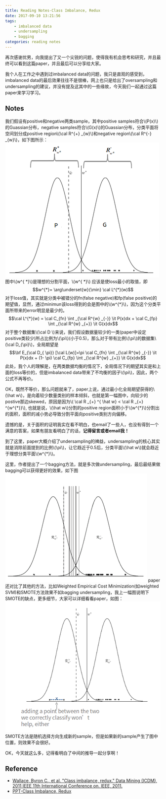 ```yaml
---
title: Reading Notes-Class Imbalance, Redux
date: 2017-09-10 13:21:56
tags: 
	- imbalanced data
	- undersampling
	- bagging
categories: reading notes
---
```

再次感谢优男，向我提出了又一个尖锐的问题，使得我有机会思考和研究，并且最终可以看到这篇paper，并且最后可以分享给大家。

我个人在工作之中遇到过imbalanced data的问题，我只是直观的感受到，imbalanced data的最后效果往往不是很棒，网上也只是给出了oversampling和undersampling的建议，并没有提及这其中的一些缘故，今天我们一起通过这篇paper来学习学习。
<!--more-->
## Notes
我们假设有positive和negative两类sample，其中positive samples符合\\(P(x)\\)的Guassian分布，negative samples符合\\(G(x)\\)的Guassian分布，分类平面将空间划分成positive region\\(\cal R^{+} \_{w}\\)和negative region\\(\cal R^{-} \_{w}\\)，如下图所示：
![](https://github.com/JoeAsir/blog-image/raw/master/blog/5/5-1.png)
图中\\(w^{ \*}\\)是理想的分割平面，\\(w^{ \*}\\) 应该是使loss最小的取值，即
$$w^{*}= \arg\underset{w}{\min} \cal L^{*}(w)$$
对于loss值，其实就是分类中被错分的fn(false negative)和fp(false positive)的期望值，显然，通过minimun该loss得到的会是图中的\\(w^{*}\\)，因为这个分类平面所带来的error明显是最少的。
$$\cal L^{*}(w) = \cal C_{fn} \int _{\cal R^{w} _{-}} \it P(x)dx + \cal C_{fp} \int _{\cal R^{w} _{+}} \it G(x)dx$$
对于整个数据集\\(\cal D \\)来说，我们假设数据量较少的一类(paper中设定positive类较少)所占比例为\\(\pi\\)(小于0.5)，那么对于带有比例\\(\pi\\)的数据集\\(\cal D_{\pi}\\)，全局期望是
$$\bf E_{\cal D_{ \pi}} [\cal L(w)]=\pi \cal C_{fn} \int _{\cal R^{w} _{-}} \it P(x)dx + (1- \pi) \cal C_{fp} \int _{\cal R^{w} _{+}} \it G(x)dx$$
此处，我个人的理解是，在两类数据均衡的情况下，全局情况下的期望其实是和上面的loss等价的，但是imbalanced data带来了不均衡的因子\\(\pi\\)，因此，两个公式不再等价。

OK，既然不等价，那么问题就来了，paper上说，通过最小化全局期望获得的\\(\hat w\\)，是向着较少数量类别的样本倾斜，也就是第一幅图中，向较少的postive那边skewed，原因是因为\\( \cal R \_{+} ^{ \hat w} < \cal R \_{+} ^{w^{\*}}\\), 也就是说，\\(\hat w\\)分割的positive region面积小于\\(w^{\*}\\)分割出的面积，面积的减小势必导致分割平面向positive类别方向偏移。

遗憾的是，关于面积的证明我实在看不明白，也email了一些人，也没有得到一个满意的答案，如果有朋友看明白了的话，**记得留言或者email我！**

到了这里，paper大概介绍了undersampling的裨益，undersampling的核心其实就是消除前面提到的比例\\(\pi\\)，让它趋近于0.5后，分类平面\\(\hat w\\)就会趋近于理想分类平面\\(w^{*}\\)。

这里，作者提出了一个bagging方法，就是多次做undersampling，最后最结果做bagging可以获得更好的效果，如下图
![](https://github.com/JoeAsir/blog-image/raw/master/blog/5/5-2.png)
paper还对比了其他的方法，比如Weighted Empirical Cost Minimization(如weighted SVM)和SMOTE方法效果不如bagging undersampling，我上一幅图说明下SMOTE的缺点，更多细节，大家可以详细看看paper，如图：
![](https://github.com/JoeAsir/blog-image/raw/master/blog/5/5-3.png)
SMOTE方法是随机选择方向生成新的sample，但是如果新的sample产生了图中位置，则效果不会很好。

OK，今天就这么多，记得看明白了中间的推导一起分享啊！
## Reference
* [Wallace, Byron C., et al. "Class imbalance, redux." Data Mining (ICDM), 2011 IEEE 11th International Conference on. IEEE, 2011.](https://pdfs.semanticscholar.org/a8ef/5a810099178b70d1490a4e6fc4426b642cde.pdf)
* [PPT-Class Imbalance, Redux](https://www.google.co.jp/url?sa=t&rct=j&q=&esrc=s&source=web&cd=3&cad=rja&uact=8&ved=0ahUKEwiVmqXlkprWAhVEsJQKHYJiCf4QFgg8MAI&url=https%3A%2F%2Fcourse.ccs.neu.edu%2Fcs6140sp15%2F4_boosting%2Fslides%2Fwallace_imbalance_icdm_11_for_class_2012_final.pptx&usg=AFQjCNG6GpjKeinzCsXrZWWY1edtbBMgog)
